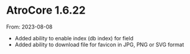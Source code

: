 # AtroCore 1.6.22
From: 2023-08-08

* Added ability to enable index (db index) for field
* Added ability to download file for favicon in JPG, PNG or SVG format
